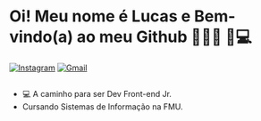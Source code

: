 # Oi! Meu nome é Lucas e Bem-vindo(a) ao meu Github  👨🏾‍💻 🚀💻

<div>
  <a href="https://www.instagram.com/lucas_mumbarra" target="_blank"><img src="https://img.shields.io/badge/-Instagram-E4405F?style=flat&logo=instagram&logoColor=white" alt="Instagram" /></a>
  <a href="mailto: lucassantosm.2014@gmail.com"><img src="https://img.shields.io/badge/Gmail-red?style=flat&logo=Gmail&logoColor=white" alt="Gmail" /></a>
</div>

##

<ul>
  <li>💻 A caminho para ser Dev Front-end Jr.</li>
  <li>Cursando Sistemas de Informação na FMU.</li>
</ul>
